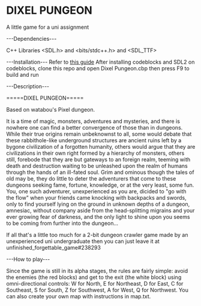 # DIXEL PUNGEON
A little game for a uni assignment

---Dependencies---

C++ Libraries <SDL.h> and <bits/stdc++.h> and <SDL_TTF>

---Installation---
Refer to [this guide](https://lazyfoo.net/tutorials/SDL/01_hello_SDL/windows/codeblocks/index.php)
After installing codeblocks and SDL2 on codeblocks, clone this repo and open Dixel Pungeon.cbp then press F9 to build and run

---Description---

=====DIXEL PUNGEON=====

Based on watabou's Pixel dungeon.

It is a time of magic, monsters, adventures and mysteries, and there is nowhere one can find a better convergence of those than in dungeons. While their true origins remain unbeknownst to all, some would debate that these rabbithole-like underground structures are ancient ruins left by a bygone civilization of a forgotten humanity, others would argue that they are civilizations in their own right formed by a hierarchy of monsters, others still, forebode that they are but gateways to an foreign realm, teeming with death and destruction waiting to be unleashed upon the realm of humans through the hands of an ill-fated soul. Grim and ominous though the tales of old may be, they do little to deter the adventurers that come to these dungeons seeking fame, fortune, knowledge, or at the very least, some fun. You, one such adventurer, unexperienced as you are, dicided to "go with the flow" when your friends came knocking with backpacks and swords, only to find yourself lying on the ground in unknown depths of a dungeon, amnesiac, without company aside from the head-splitting migrains and your ever growing fear of darkness, and the only light to shine upon you seems to be coming from further into the dungeon...

If all that's a little too much for a 2-bit dungeon crawler game made by an unexperienced uni undergraduate then you can just leave it at unfinished_forgettable_game#238293

---How to play---

Since the game is still in its alpha stages, the rules are fairly simple: avoid the enemies (the red blocks) and get to the exit (the white block) using omni-directional controls: W for North, E for Northeast, D for East, C for Southeast, S for South, Z for Southwest, A for West, Q for Northwest.
You can also create your own map with instructions in map.txt.
